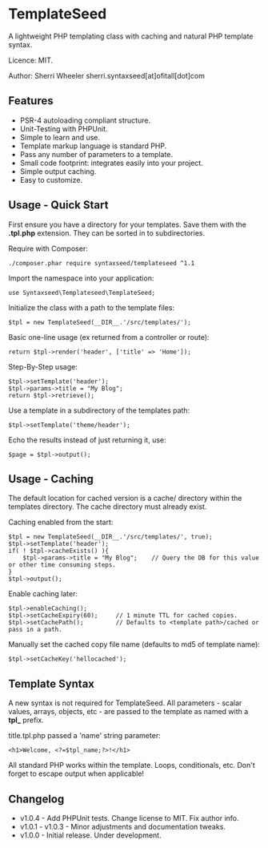 TemplateSeed
=========================

A lightweight PHP templating class with caching and natural PHP template syntax.

Licence: MIT.

Author: Sherri Wheeler sherri.syntaxseed[at]ofitall[dot]com

Features
--------

* PSR-4 autoloading compliant structure.
* Unit-Testing with PHPUnit.
* Simple to learn and use.
* Template markup language is standard PHP.
* Pass any number of parameters to a template.
* Small code footprint: integrates easily into your project.
* Simple output caching.
* Easy to customize.

Usage - Quick Start
--------

First ensure you have a directory for your templates. Save them with the **.tpl.php** extension. They can be sorted in to subdirectories.

Require with Composer:
```
./composer.phar require syntaxseed/templateseed ^1.1
```

Import the namespace into your application:
```
use Syntaxseed\Templateseed\TemplateSeed;
```

Initialize the class with a path to the template files:
```
$tpl = new TemplateSeed(__DIR__.'/src/templates/');
```

Basic one-line usage (ex returned from a controller or route):
```
return $tpl->render('header', ['title' => 'Home']);
```

Step-By-Step usage:
```
$tpl->setTemplate('header');
$tpl->params->title = "My Blog";
return $tpl->retrieve();
```

Use a template in a subdirectory of the templates path:
```
$tpl->setTemplate('theme/header');
```

Echo the results instead of just returning it, use:
```
$page = $tpl->output();
```

Usage - Caching
--------

The default location for cached version is a cache/ directory within the templates directory. The cache directory must already exist.

Caching enabled from the start:
```
$tpl = new TemplateSeed(__DIR__.'/src/templates/', true);
$tpl->setTemplate('header');
if( ! $tpl->cacheExists() ){
	$tpl->params->title = "My Blog"; 	// Query the DB for this value or other time consuming steps.
}
$tpl->output();
```

Enable caching later:
```
$tpl->enableCaching();
$tpl->setCacheExpiry(60);     // 1 minute TTL for cached copies.
$tpl->setCachePath();         // Defaults to <template path>/cached or pass in a path.
```

Manually set the cached copy file name (defaults to md5 of template name):
```
$tpl->setCacheKey('hellocached');
```

Template Syntax
--------

A new syntax is not required for TemplateSeed. All parameters - scalar values, arrays, objects, etc - are passed to the template as named with a **tpl_** prefix.

title.tpl.php passed a 'name' string parameter:
```
<h1>Welcome, <?=$tpl_name;?>!</h1>
```

All standard PHP works within the template. Loops, conditionals, etc. Don't forget to escape output when applicable!


Changelog
--------

* v1.0.4 - Add PHPUnit tests. Change license to MIT. Fix author info.
* v1.0.1 - v1.0.3 - Minor adjustments and documentation tweaks.
* v1.0.0 - Initial release. Under development.
